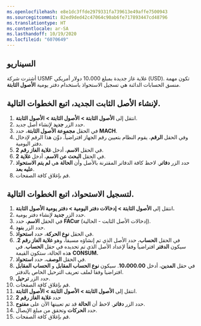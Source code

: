 ```yaml
---
ms.openlocfilehash: e8e1dc3ffde2979331fa739613e49affe7500943
ms.sourcegitcommit: 82ed9ded42c47064c90ab6fe717893447cd48796
ms.translationtype: HT
ms.contentlocale: ar-SA
ms.lasthandoff: 10/19/2020
ms.locfileid: "6070649"
---
```

## <a name="scenario"></a>السيناريو

أشترت شركة USMF غلاية غاز جديدة بمبلغ 10،000 دولار أمريكي (USD).
تكون مهمة منسق الحسابات الدائنة هي تسجيل الاستحواذ باستخدام دفتر يومية **الأصول الثابتة**.



## <a name="to-create-the-new-fixed-asset-follow-these-steps"></a>لإنشاء الأصل الثابت الجديد، اتبع الخطوات التالية.

1.  انتقل إلى **الأصول الثابتة >** **الأصول الثابتة >** **الأصول الثابتة**.
2.  حدد الزر **جديد** لإنشاء أصل جديد.
3.  في الحقل **مجموعة الأصول الثابتة**، حدد **MACH**.
4.  وفي الحقل **الرقم**، يقوم النظام بتعيين رقم الجهاز افتراضياً. دوِّن هذا الرقم لإدخال دفتر اليومية.
5.  في الحقل **الاسم**، أدخل **غلاية الغاز رقم 2**.
6.  في الحقل **البحث عن الاسم**، أدخل **غلاية 2**.
7.  حدد الزر **دفاتر**. لاحظ كافة الدفاتر المقترنة بالأصل وأن **الحالة** هي **لم يتم الاستحواذ عليه بعد**.
8.  قم بإغلاق كافة الصفحات.

## <a name="to-record-the-acquisition-follow-these-steps"></a>لتسجيل الاستحواذ، اتبع الخطوات التالية.

1.  انتقل إلى **الأصول الثابتة >** **إدخالات دفتر اليومية > دفتر يومية الأصول الثابتة.**
2.  حدد الزر **جديد** لإنشاء دفتر يومية.
3.  في الحقل **الاسم**، حدد **FACur** (إدخالات الأصل الثابت - الحالية).
4.  حدد الزر **بنود**.
5.  في الحقل **نوع الحركة**، حدد **استحواذ**.
6.  في الحقل **الحساب**، حدد الأصل الذي تم إنشاؤه مسبقاً، وهو **غلاية الغاز رقم 2**. سيكون **الدفتر** افتراضياً وفقاً لإعداد الأصل الذي تم تحديده في حقل **الحساب**. في هذه الحالة، ستكون القيمة **CONSUM.**
7.  في الحقل **الوصف**، حدد **استحواذ**.
8.  في حقل **المدين**، أدخل **10،000.00**. سيكون **نوع الحساب المقابل** و **الحساب المقابل** افتراضيا وفقا لملف تعريف الترحيل الخاص بالدفتر.
9.  حدد الزر **ترحيل**.
10. قم بإغلاق كافة الصفحات.
11. انتقل إلى **الأصول الثابتة > الأصول الثابتة > الأصول الثابتة**.
12. حدد **غلاية الغاز رقم 2**
13. حدد الزر **دفاتر**. لاحظ أن **الحالة** قد تم تعيينها الآن على **مفتوح**.
14. حدد **الحركات** وتحقق من مبلغ الإيصال.
15. قم بإغلاق كافة الصفحات.


